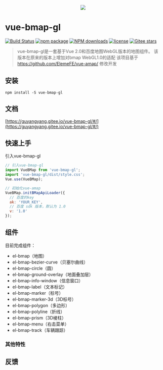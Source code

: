 <p align="center">
  <img src="https://cdn.rawgit.com/ElemeFE/vue-amap/master/src/docs/assets/images/logo.png">
</p>

# vue-bmap-gl
[![Build Status](https://travis-ci.org/a407042815/vue-bmap-gl.svg?branch=master)](https://travis-ci.org/ElemeFE/vue-amap)
[![npm package](https://img.shields.io/npm/v/vue-bmap-gl.svg)](https://gitee.com/guyangyang/vue-bmap-gl)
[![NPM downloads](http://img.shields.io/npm/dm/vue-bmap-gl.svg)](https://gitee.com/guyangyang/vue-bmap-gl)
[![license](https://img.shields.io/github/license/elemefe/vue-amap.svg?style=flat-square)](https://gitee.com/guyangyang/vue-bmap-gl)
[![Gitee stars](https://gitee.com/guyangyang/vue-bmap-gl/badge/star.svg?theme=white)](https://gitee.com/guyangyang/vue-bmap-gl/stargazers)

> vue-bmap-gl是一套基于Vue 2.0和百度地图WebGL版本的地图组件。
> 该版本在原来的版本上增加对bmap WebGL1.0的适配
> 该项目基于 https://github.com/ElemeFE/vue-amap/ 修改开发

## 安装
```
npm install -S vue-bmap-gl
```

## 文档
[https://guyangyang.gitee.io/vue-bmap-gl/#/](https://guyangyang.gitee.io/vue-bmap-gl/#/)


## 快速上手

引入vue-bmap-gl

```javascript
// 引入vue-bmap-gl
import VueBMap from 'vue-bmap-gl';
import 'vue-bmap-gl/dist/style.css';
Vue.use(VueBMap);

// 初始化vue-amap
VueBMap.initBMapApiLoader({
  // 百度的key
  ak: 'YOUR_KEY',
  // 百度 sdk 版本，默认为 1.0
  v: '1.0'
});
```

## 组件

目前完成组件：
* el-bmap（地图）
* el-bmap-bezier-curve（贝塞尔曲线）
* el-bmap-circle（圆）
* el-bmap-ground-overlay（地面叠加层）
* el-bmap-info-window（信息窗口）
* el-bmap-label（文本标记）
* el-bmap-marker（标号）
* el-bmap-marker-3d（3D标号）
* el-bmap-polygon（多边形）
* el-bmap-polyline（折线）
* el-bmap-prism（3D棱柱）
* el-bmap-menu（右击菜单）
* el-bmap-track（车辆跟踪）


### 其他特性



## 反馈

